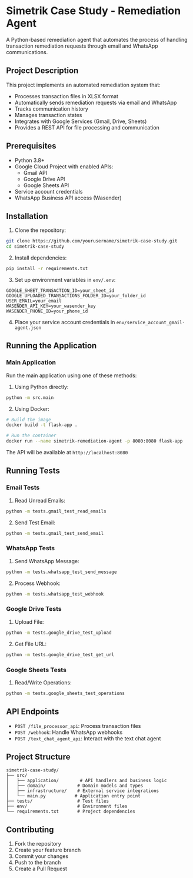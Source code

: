 # Simetrik Case Study - Remediation Agent

A Python-based remediation agent that automates the process of handling transaction remediation requests through email and WhatsApp communications.

## Project Description

This project implements an automated remediation system that:

-   Processes transaction files in XLSX format
-   Automatically sends remediation requests via email and WhatsApp
-   Tracks communication history
-   Manages transaction states
-   Integrates with Google Services (Gmail, Drive, Sheets)
-   Provides a REST API for file processing and communication

## Prerequisites

-   Python 3.8+
-   Google Cloud Project with enabled APIs:
    -   Gmail API
    -   Google Drive API
    -   Google Sheets API
-   Service account credentials
-   WhatsApp Business API access (Wasender)

## Installation

1. Clone the repository:

```bash
git clone https://github.com/yourusername/simetrik-case-study.git
cd simetrik-case-study
```

2. Install dependencies:

```bash
pip install -r requirements.txt
```

3. Set up environment variables in `env/.env`:

```env
GOOGLE_SHEET_TRANSACTION_ID=your_sheet_id
GOOGLE_UPLOADED_TRANSACTIONS_FOLDER_ID=your_folder_id
USER_EMAIL=your_email
WASENDER_API_KEY=your_wasender_key
WASENDER_PHONE_ID=your_phone_id
```

4. Place your service account credentials in `env/service_account_gmail-agent.json`

## Running the Application

### Main Application

Run the main application using one of these methods:

1. Using Python directly:

```bash
python -m src.main
```

2. Using Docker:

```bash
# Build the image
docker build -t flask-app .

# Run the container
docker run --name simetrik-remediation-agent -p 8080:8080 flask-app
```

The API will be available at `http://localhost:8080`

## Running Tests

### Email Tests

1. Read Unread Emails:

```bash
python -m tests.gmail_test_read_emails
```

2. Send Test Email:

```bash
python -m tests.gmail_test_send_email
```

### WhatsApp Tests

1. Send WhatsApp Message:

```bash
python -m tests.whatsapp_test_send_message
```

2. Process Webhook:

```bash
python -m tests.whatsapp_test_webhook
```

### Google Drive Tests

1. Upload File:

```bash
python -m tests.google_drive_test_upload
```

2. Get File URL:

```bash
python -m tests.google_drive_test_get_url
```

### Google Sheets Tests

1. Read/Write Operations:

```bash
python -m tests.google_sheets_test_operations
```

## API Endpoints

-   `POST /file_processor_api`: Process transaction files
-   `POST /webhook`: Handle WhatsApp webhooks
-   `POST /text_chat_agent_api`: Interact with the text chat agent

## Project Structure

```
simetrik-case-study/
├── src/
│   ├── application/        # API handlers and business logic
│   ├── domain/            # Domain models and types
│   ├── infrastructure/    # External service integrations
│   └── main.py           # Application entry point
├── tests/                 # Test files
├── env/                   # Environment files
└── requirements.txt       # Project dependencies
```

## Contributing

1. Fork the repository
2. Create your feature branch
3. Commit your changes
4. Push to the branch
5. Create a Pull Request
